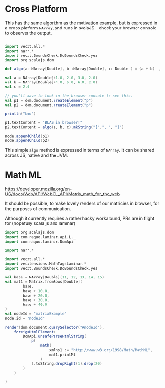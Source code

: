 # Cross Platform

This has the same algorithm as the [motivation](motivation.mdoc.md) example, but is expressed in a cross platform `NArray`, and runs in scalaJS - check your browser console to observer the output.


```scala mdoc:js

import vecxt.all.*
import narr.*
import vecxt.BoundsCheck.DoBoundsCheck.yes
import org.scalajs.dom

def algo(a: NArray[Double], b :NArray[Double], c: Double ) = (a + b)  / c

val a = NArray[Double](1.0, 2.0, 3.0, 2.0)
val b = NArray[Double](4.0, 5.0, 6.0, 2.0)
val c = 2.0

// you'll have to look in the browser console to see this.
val p1 = dom.document.createElement("p")
val p2 = dom.document.createElement("p")

println("boo")

p1.textContent = "BLAS in browser!"
p2.textContent = algo(a, b, c).mkString("[",", ", "]")

node.appendChild(p1)
node.appendChild(p2)


```
This simple `algo` method is expressed in terms of `NArray`. It can be shared across JS, native and the JVM.

# Math ML

https://developer.mozilla.org/en-US/docs/Web/API/WebGL_API/Matrix_math_for_the_web

It should be possible, to make lovely renders of our matricies in browser, for the purposes of communication.

Although it currently requires a rather hacky workaround, PRs are in flight for (hopefully scala js and laminar)

```scala mdoc:js sc:nocompile
import org.scalajs.dom
import com.raquo.laminar.api.L._
import com.raquo.laminar.DomApi

import narr.*

import vecxt.all.*
import vecxtensions.MathTagsLaminar.*
import vecxt.BoundsCheck.DoBoundsCheck.yes

val base = NArray[Double](11, 12, 13, 14, 15)
val mat1 = Matrix.fromRows[Double](
        base,
        base + 10.0,
        base + 20.0,
        base + 30.0,
        base + 40.0
)
val nodeId = "matrixExample"
node.id = "nodeId"

render(dom.document.querySelector("#nodeId"),
    foreignHtmlElement(
        DomApi.unsafeParseHtmlString(
            p(
                math(
                    xmlns1 := "http://www.w3.org/1998/Math/MathML",
                    mat1.printMl
                )
            ).toString.dropRight(1).drop(20)
        )
    )

)
```